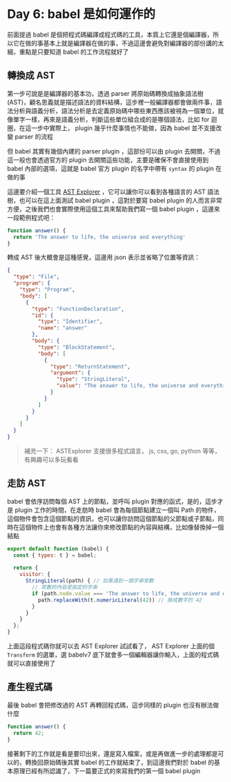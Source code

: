 Day 6: babel 是如何運作的
=========================

前面提過 babel 是個把程式碼編譯成程式碼的工具，本質上它還是個編譯器，所以它在做的事基本上就是編譯器在做的事，不過這邊會避免對編譯器的部份講的太細，重點是只要知道 babel 的工作流程就好了

轉換成 AST
---------

第一步可說是是編譯器的基本功，透過 parser 將原始碼轉換成抽象語法樹 (AST)，顧名思義就是描述語法的資料結構，這步裡一般編譯器都會做兩件事，語法分析與語義分析，語法分析是去定義原始碼中哪些東西應該被視為一個單位，就像單字一樣，再來是語義分析，判斷這些單位組合成的是哪個語法，比如 for 迴圈，在這一步中實際上， plugin 幾乎什麼事情也不能做，因為 babel 並不支援改變 parser 的流程

但 babel 其實有幾個內建的 parser plugin ，這部份可以由 plugin 去開關，不過這一般也會透過官方的 plugin 去開關這些功能，主要是確保不會直接使用到 babel 內部的選項，這就是 babel 官方 plugin 的名字中帶有 `syntax` 的 plugin 在做的事

這邊要介紹一個工具 [AST Explorer](https://astexplorer.net) ，它可以讓你可以看到各種語言的 AST 語法樹，也可以在這上面測試 babel plugin ，這對於要寫 babel plugin 的人而言非常方便，之後我們也會實際使用這個工具來幫助我們寫一個 babel plugin ，這邊來一段範例程式吧：

```javascript
function answer() {
  return 'The answer to life, the universe and everything'
}
```

轉成 AST 後大概會是這種感覺，這邊用 json 表示並省略了位置等資訊：

```json
{
  "type": "File",
  "program": {
    "type": "Program",
    "body": [
      {
        "type": "FunctionDeclaration",
        "id": {
          "type": "Identifier",
          "name": "answer"
        },
        "body": {
          "type": "BlockStatement",
          "body": [
            {
              "type": "ReturnStatement",
              "argument": {
                "type": "StringLiteral",
                "value": "The answer to life, the universe and everything"
              }
            }
          ]
        }
      }
    ]
  }
}
```

> 補充一下： ASTExplorer 支援很多程式語言， js, css, go, python 等等，有興趣可以多玩看看

走訪 AST
-------

babel 會依序訪問每個 AST 上的節點，並呼叫 plugin 對應的函式，是的，這步才是 plugin 工作的時間，在走肪時 babel 會為每個節點建立一個叫 Path 的物件，這個物件會包含這個節點的資訊，也可以讓你訪問這個節點的父節點或子節點，同時在這個物件上也會有各種方法讓你來修改節點的內容與結構，比如像替換掉一個結點

```javascript
export default function (babel) {
  const { types: t } = babel;
  
  return {
    visitor: {
      StringLiteral(path) { // 如果遇到一個字串常數
        // 常數的內容是指定的字串
        if (path.node.value === 'The answer to life, the universe and everything') {
          path.replaceWith(t.numericLiteral(42)) // 換成數字的 42
        }
      }
    }
  };
}
```

上面這段程式碼你就可以去 AST Explorer 試試看了， AST Explorer 上面的個 `Transform` 的選單，選 babelv7 底下就會多一個編輯器讓你輸入，上面的程式碼就可以直接使用了

產生程式碼
--------

最後 babel 會把修改過的 AST 再轉回程式碼，這步同樣的 plugin 也沒有辦法做什麼

```javascript
function answer() {
  return 42;
}
```

接著剩下的工作就是看是要印出來，還是寫入檔案，或是再做進一步的處理都是可以的，轉換回原始碼後其實 babel 的工作就結束了，到這邊我們對於 babel 的基本原理已經有所認識了，下一篇要正式的來寫我們的第一個 babel plugin
